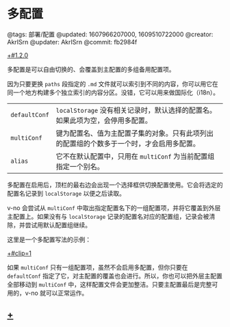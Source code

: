 # 多配置

@tags: 部署/配置
@updated: 1607966207000, 1609510722000
@creator: AkrISrn
@updater: AkrISrn
@commit: fb2984f

[+#1.2.0](/snippets/version-when-last-update.md)

多配置是可以自由切换的、会覆盖到主配置的多组备用配置项。

因为只要更换 `paths` 段指定的 `.md` 文件就可以索引到不同的内容，你可以用它在同一个地方构建多个独立索引的内容分区。没错，它可以用来做国际化（i18n）。

| | |
| - | - |
| `defaultConf` | `localStorage` 没有相关记录时，默认选择的配置名。如果此项为空，会停用多配置。 |
| `multiConf` | 键为配置名、值为主配置子集的对象。只有此项列出的配置组的个数多于一个时，才会启用多配置。 |
| `alias` | 它不在默认配置中，只用在 `multiConf` 为当前配置组指定一个别名。 |

多配置在启用后，顶栏的最右边会出现一个选择框供切换配置使用。它会将选定的配置名记录到 `localStorage` 以便之后读取。

v-no 会尝试从 `multiConf` 中取出指定配置名下的一组配置项，并将它覆盖到外层主配置上。如果没有与 `localStorage` 记录的配置名对应的配置组，记录会被清除，并尝试用默认配置组继续。

这里是一个多配置写法的示例：

[+#clip=1](/docs/multi-conf-example.md)

如果 `multiConf` 只有一组配置项，虽然不会启用多配置，但你只要在 `defaultConf` 指定了它，对主配置的覆盖也会进行。所以，你也可以把外层主配置全部移动到 `multiConf` 中，这样配置文件会更加整洁。只要主配置最后是完整可用的，v-no 就可以正常运作。

## [+](/docs/multi-conf-auto-switch.md)
